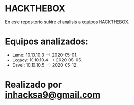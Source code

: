 # HACKTHEBOX
 En este repositorio subire el analisis a equipos HACKTHEBOX.

# Equipos analizados:

- Lame: 10.10.10.3 --> 2020-05-01.
- Legacy: 10.10.10.4 --> 2020-05-05.
- Devel: 10.10.10.5 --> 2020-05-12.

# Realizado por inhacksa9@gmail.com #
